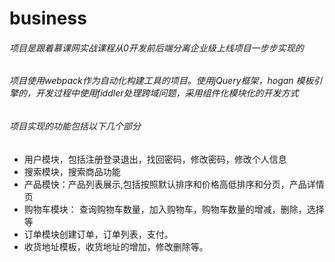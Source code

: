 # business
<h6>项目是跟着慕课网实战课程从0开发前后端分离企业级上线项目一步步实现的</h6>
<h6> 项目使用webpack作为自动化构建工具的项目。使用jQuery框架，hogan 模板引擎的，开发过程中使用fiddler处理跨域问题，采用组件化模块化的开发方式</h6>
<h6>项目实现的功能包括以下几个部分</h6>

* 用户模块，包括注册登录退出，找回密码，修改密码，修改个人信息
* 搜索模块，搜索商品功能
* 产品模快：产品列表展示,包括按照默认排序和价格高低排序和分页，产品详情页
* 购物车模块： 查询购物车数量，加入购物车，购物车数量的增减，删除，选择等 
* 订单模块创建订单，订单列表，支付。
* 收货地址模板，收货地址的增加，修改删除等。


